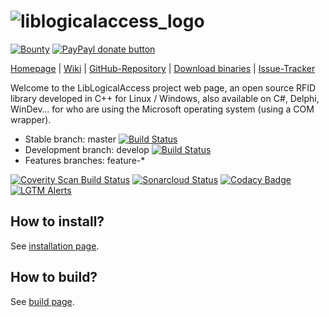![liblogicalaccess_logo](http://islog.github.io/liblogicalaccess/images/lla_logo.png)
=============
[![Bounty](https://img.shields.io/bountysource/team/islog/activity.svg)](https://www.bountysource.com/teams/islog/issues)
[![PayPayl donate button](https://img.shields.io/badge/paypal-donate-yellow.svg)](https://www.paypal.com/cgi-bin/webscr?cmd=_donations&business=dev@islog.com&lc=US&item_name=LibLogicalAccess&currency_code=USD&bn=PP%2dDonationsBF%3abtn_donateCC_LG%2egif%3aNonHosted "Donate!")

[Homepage](http://liblogicalaccess.islog.com) | 
[Wiki](https://github.com/islog/liblogicalaccess/wiki) |
[GitHub-Repository](https://github.com/islog/liblogicalaccess) | 
[Download binaries](https://github.com/islog/liblogicalaccess/releases) |
[Issue-Tracker](https://github.com/islog/liblogicalaccess/issues)

Welcome to the LibLogicalAccess project web page, an open source RFID library developed in C++ for Linux / Windows, also available on C#, Delphi, WinDev… for who are using the Microsoft operating system (using a COM wrapper).


  * Stable branch: master [![Build Status](https://github.com/islog/liblogicalaccess/actions/workflows/build.yml/badge.svg?branch=master)](https://github.com/islog/liblogicalaccess/actions/workflows/build.yml)
  * Development branch: develop [![Build Status](https://github.com/islog/liblogicalaccess/actions/workflows/build.yml/badge.svg?branch=develop)](https://github.com/islog/liblogicalaccess/actions/workflows/build.yml)
  * Features branches: feature-*

[![Coverity Scan Build Status](https://scan.coverity.com/projects/2286/badge.svg)](https://scan.coverity.com/projects/2286)
[![Sonarcloud Status](https://sonarcloud.io/api/project_badges/measure?project=islog_liblogicalaccess&metric=alert_status)](https://sonarcloud.io/dashboard?id=islog_liblogicalaccess)
[![Codacy Badge](https://api.codacy.com/project/badge/Grade/e5546aa698214fe981729710f48269a5)](https://www.codacy.com/app/ISLOG/liblogicalaccess)
[![LGTM Alerts](https://img.shields.io/lgtm/alerts/github/islog/liblogicalaccess.svg)](https://lgtm.com/projects/g/islog/liblogicalaccess/alerts/)

How to install?
----------------
See [installation page](https://github.com/islog/liblogicalaccess/wiki/Install-LibLogicalAccess).


How to build?
----------------
See [build page](https://github.com/islog/liblogicalaccess/wiki/Build-Liblogicalaccess).
